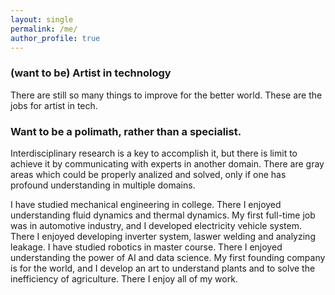 ```yaml
---
layout: single
permalink: /me/
author_profile: true
---
```


### (want to be) Artist in technology
There are still so many things to improve for the better world.
These are the jobs for artist in tech.

### Want to be a polimath, rather than a specialist.

Interdisciplinary research is a key to accomplish it, but there is limit to achieve it by communicating with experts in another domain.
There are gray areas which could be properly analized and solved, only if one has profound understanding in multiple domains.

I have studied mechanical engineering in college. There I enjoyed understanding fluid dynamics and thermal dynamics.
My first full-time job was in automotive industry, and I developed electricity vehicle system. There I enjoyed developing inverter system, laswer welding and analyzing leakage.
I have studied robotics in master course. There I enjoyed understanding the power of AI and data science.
My first founding company is for the world, and I develop an art to understand plants and to solve the inefficiency of agriculture. There I enjoy all of my work. 